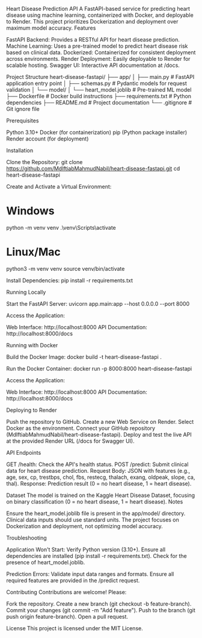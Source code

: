 Heart Disease Prediction API
A FastAPI-based service for predicting heart disease using machine learning, containerized with Docker, and deployable to Render. This project prioritizes Dockerization and deployment over maximum model accuracy.
Features

FastAPI Backend: Provides a RESTful API for heart disease prediction.
Machine Learning: Uses a pre-trained model to predict heart disease risk based on clinical data.
Dockerized: Containerized for consistent deployment across environments.
Render Deployment: Easily deployable to Render for scalable hosting.
Swagger UI: Interactive API documentation at /docs.

Project Structure
heart-disease-fastapi/
├── app/
│   ├── main.py            # FastAPI application entry point
│   ├── schemas.py         # Pydantic models for request validation
│   └── model/
│       └── heart_model.joblib  # Pre-trained ML model
├── Dockerfile             # Docker build instructions
├── requirements.txt       # Python dependencies
├── README.md              # Project documentation
└── .gitignore             # Git ignore file

Prerequisites

Python 3.10+
Docker (for containerization)
pip (Python package installer)
Render account (for deployment)

Installation

Clone the Repository:
git clone https://github.com/MdIftiabMahmudNabil/heart-disease-fastapi.git
cd heart-disease-fastapi


Create and Activate a Virtual Environment:
# Windows
python -m venv venv
.\venv\Scripts\activate

# Linux/Mac
python3 -m venv venv
source venv/bin/activate


Install Dependencies:
pip install -r requirements.txt



Running Locally

Start the FastAPI Server:
uvicorn app.main:app --host 0.0.0.0 --port 8000


Access the Application:

Web Interface: http://localhost:8000
API Documentation: http://localhost:8000/docs



Running with Docker

Build the Docker Image:
docker build -t heart-disease-fastapi .


Run the Docker Container:
docker run -p 8000:8000 heart-disease-fastapi


Access the Application:

Web Interface: http://localhost:8000
API Documentation: http://localhost:8000/docs



Deploying to Render

Push the repository to GitHub.
Create a new Web Service on Render.
Select Docker as the environment.
Connect your GitHub repository (MdIftiabMahmudNabil/heart-disease-fastapi).
Deploy and test the live API at the provided Render URL (/docs for Swagger UI).

API Endpoints

GET /health: Check the API's health status.
POST /predict: Submit clinical data for heart disease prediction.
Request Body: JSON with features (e.g., age, sex, cp, trestbps, chol, fbs, restecg, thalach, exang, oldpeak, slope, ca, thal).
Response: Prediction result (0 = no heart disease, 1 = heart disease).



Dataset
The model is trained on the Kaggle Heart Disease Dataset, focusing on binary classification (0 = no heart disease, 1 = heart disease).
Notes

Ensure the heart_model.joblib file is present in the app/model/ directory.
Clinical data inputs should use standard units.
The project focuses on Dockerization and deployment, not optimizing model accuracy.

Troubleshooting

Application Won't Start:
Verify Python version (3.10+).
Ensure all dependencies are installed (pip install -r requirements.txt).
Check for the presence of heart_model.joblib.


Prediction Errors:
Validate input data ranges and formats.
Ensure all required features are provided in the /predict request.



Contributing
Contributions are welcome! Please:

Fork the repository.
Create a new branch (git checkout -b feature-branch).
Commit your changes (git commit -m "Add feature").
Push to the branch (git push origin feature-branch).
Open a pull request.

License
This project is licensed under the MIT License.
